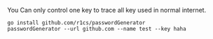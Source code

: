 You Can only control one key to trace all key used in normal internet.

```shell
go install github.com/r1cs/passwordGenerator
passwordGenerator --url github.com --name test --key haha 
```